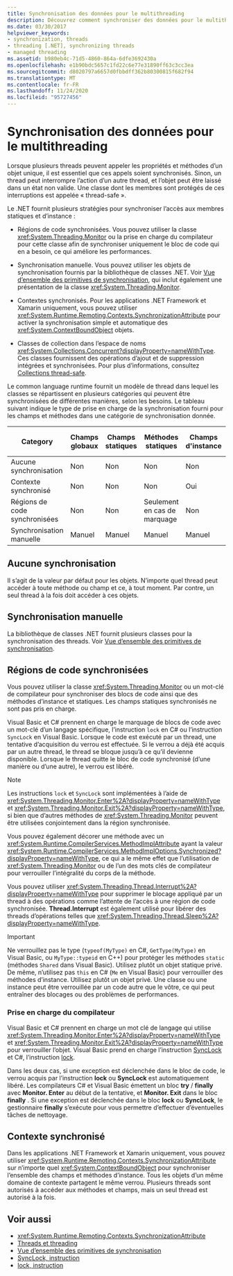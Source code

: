 ```yaml
---
title: Synchronisation des données pour le multithreading
description: Découvrez comment synchroniser des données pour le multithreading dans .NET. Choisissez des stratégies telles que les régions de code synchronisées, la synchronisation manuelle ou les contextes synchronisés.
ms.date: 03/30/2017
helpviewer_keywords:
- synchronization, threads
- threading [.NET], synchronizing threads
- managed threading
ms.assetid: b980eb4c-71d5-4860-864a-6dfe3692430a
ms.openlocfilehash: e1b90bdc5657c1fd22c6e77e31890ff63c3cc3ea
ms.sourcegitcommit: d8020797a6657d0fbbdff362b80300815f682f94
ms.translationtype: MT
ms.contentlocale: fr-FR
ms.lasthandoff: 11/24/2020
ms.locfileid: "95727456"
---
```

# <a name="synchronizing-data-for-multithreading"></a>Synchronisation des données pour le multithreading

Lorsque plusieurs threads peuvent appeler les propriétés et méthodes d’un objet unique, il est essentiel que ces appels soient synchronisés. Sinon, un thread peut interrompre l’action d’un autre thread, et l’objet peut être laissé dans un état non valide. Une classe dont les membres sont protégés de ces interruptions est appelée « thread-safe ».  
  
Le .NET fournit plusieurs stratégies pour synchroniser l’accès aux membres statiques et d’instance :  
  
- Régions de code synchronisées. Vous pouvez utiliser la classe <xref:System.Threading.Monitor> ou la prise en charge du compilateur pour cette classe afin de synchroniser uniquement le bloc de code qui en a besoin, ce qui améliore les performances.  
  
- Synchronisation manuelle. Vous pouvez utiliser les objets de synchronisation fournis par la bibliothèque de classes .NET. Voir [Vue d’ensemble des primitives de synchronisation](overview-of-synchronization-primitives.md), qui inclut également une présentation de la classe <xref:System.Threading.Monitor>.  
  
- Contextes synchronisés. Pour les applications .NET Framework et Xamarin uniquement, vous pouvez utiliser <xref:System.Runtime.Remoting.Contexts.SynchronizationAttribute> pour activer la synchronisation simple et automatique des <xref:System.ContextBoundObject> objets.  
  
- Classes de collection dans l’espace de noms <xref:System.Collections.Concurrent?displayProperty=nameWithType>. Ces classes fournissent des opérations d’ajout et de suppression intégrées et synchronisées. Pour plus d’informations, consultez [Collections thread-safe](../collections/thread-safe/index.md).  
  
 Le common language runtime fournit un modèle de thread dans lequel les classes se répartissent en plusieurs catégories qui peuvent être synchronisées de différentes manières, selon les besoins. Le tableau suivant indique le type de prise en charge de la synchronisation fourni pour les champs et méthodes dans une catégorie de synchronisation donnée.  
  
|Category|Champs globaux|Champs statiques|Méthodes statiques|Champs d'instance|Méthodes d’instance|Blocs de code spécifiques|  
|--------------|-------------------|-------------------|--------------------|---------------------|----------------------|--------------------------|  
|Aucune synchronisation|Non|Non|Non|Non|Non|Non|  
|Contexte synchronisé|Non|Non|Non|Oui|Oui|Non|  
|Régions de code synchronisées|Non|Non|Seulement en cas de marquage|Non|Seulement en cas de marquage|Seulement en cas de marquage|  
|Synchronisation manuelle|Manuel|Manuel|Manuel|Manuel|Manuel|Manuel|  
  
## <a name="no-synchronization"></a>Aucune synchronisation  

 Il s’agit de la valeur par défaut pour les objets. N’importe quel thread peut accéder à toute méthode ou champ et ce, à tout moment. Par contre, un seul thread à la fois doit accéder à ces objets.  
  
## <a name="manual-synchronization"></a>Synchronisation manuelle  

 La bibliothèque de classes .NET fournit plusieurs classes pour la synchronisation des threads. Voir [Vue d’ensemble des primitives de synchronisation](overview-of-synchronization-primitives.md).  
  
## <a name="synchronized-code-regions"></a>Régions de code synchronisées  

 Vous pouvez utiliser la classe <xref:System.Threading.Monitor> ou un mot-clé de compilateur pour synchroniser des blocs de code ainsi que des méthodes d’instance et statiques. Les champs statiques synchronisés ne sont pas pris en charge.  
  
 Visual Basic et C# prennent en charge le marquage de blocs de code avec un mot-clé d’un langage spécifique, l’instruction `lock` en C# ou l’instruction `SyncLock` en Visual Basic. Lorsque le code est exécuté par un thread, une tentative d’acquisition du verrou est effectuée. Si le verrou a déjà été acquis par un autre thread, le thread se bloque jusqu’à ce qu’il devienne disponible. Lorsque le thread quitte le bloc de code synchronisé (d’une manière ou d’une autre), le verrou est libéré.  
  
> [!NOTE]
> Les instructions `lock` et `SyncLock` sont implémentées à l’aide de <xref:System.Threading.Monitor.Enter%2A?displayProperty=nameWithType> et <xref:System.Threading.Monitor.Exit%2A?displayProperty=nameWithType>, si bien que d’autres méthodes de <xref:System.Threading.Monitor> peuvent être utilisées conjointement dans la région synchronisée.  
  
 Vous pouvez également décorer une méthode avec un <xref:System.Runtime.CompilerServices.MethodImplAttribute> ayant la valeur <xref:System.Runtime.CompilerServices.MethodImplOptions.Synchronized?displayProperty=nameWithType>, ce qui a le même effet que l’utilisation de <xref:System.Threading.Monitor> ou de l’un des mots clés de compilateur pour verrouiller l’intégralité du corps de la méthode.  
  
 Vous pouvez utiliser <xref:System.Threading.Thread.Interrupt%2A?displayProperty=nameWithType> pour supprimer le blocage appliqué par un thread à des opérations comme l’attente de l’accès à une région de code synchronisée. **Thread.Interrupt** est également utilisé pour libérer des threads d’opérations telles que <xref:System.Threading.Thread.Sleep%2A?displayProperty=nameWithType>.  
  
> [!IMPORTANT]
> Ne verrouillez pas le type (`typeof(MyType)` en C#, `GetType(MyType)` en Visual Basic, ou `MyType::typeid` en C++) pour protéger les méthodes `static` (méthodes `Shared` dans Visual Basic). Utilisez plutôt un objet statique privé. De même, n’utilisez pas `this` en C# (`Me` en Visual Basic) pour verrouiller des méthodes d’instance. Utilisez plutôt un objet privé. Une classe ou une instance peut être verrouillée par un code autre que le vôtre, ce qui peut entraîner des blocages ou des problèmes de performances.  
  
### <a name="compiler-support"></a>Prise en charge du compilateur  

 Visual Basic et C# prennent en charge un mot clé de langage qui utilise <xref:System.Threading.Monitor.Enter%2A?displayProperty=nameWithType> et <xref:System.Threading.Monitor.Exit%2A?displayProperty=nameWithType> pour verrouiller l’objet. Visual Basic prend en charge l’instruction [SyncLock](../../visual-basic/language-reference/statements/synclock-statement.md) et C#, l’instruction [lock](../../csharp/language-reference/keywords/lock-statement.md).  
  
 Dans les deux cas, si une exception est déclenchée dans le bloc de code, le verrou acquis par l’instruction **lock** ou **SyncLock** est automatiquement libéré. Les compilateurs C# et Visual Basic émettent un bloc **try** / **finally** avec **Monitor. Enter** au début de la tentative, et **Monitor. Exit** dans le bloc **finally** . Si une exception est déclenchée dans le bloc **lock** ou **SyncLock**, le gestionnaire **finally** s’exécute pour vous permettre d’effectuer d’éventuelles tâches de nettoyage.  
  
## <a name="synchronized-context"></a>Contexte synchronisé  

Dans les applications .NET Framework et Xamarin uniquement, vous pouvez utiliser <xref:System.Runtime.Remoting.Contexts.SynchronizationAttribute> sur n’importe quel <xref:System.ContextBoundObject> pour synchroniser l’ensemble des champs et méthodes d’instance. Tous les objets d’un même domaine de contexte partagent le même verrou. Plusieurs threads sont autorisés à accéder aux méthodes et champs, mais un seul thread est autorisé à la fois.  
  
## <a name="see-also"></a>Voir aussi

- <xref:System.Runtime.Remoting.Contexts.SynchronizationAttribute>
- [Threads et threading](threads-and-threading.md)
- [Vue d’ensemble des primitives de synchronisation](overview-of-synchronization-primitives.md)
- [SyncLock, instruction](../../visual-basic/language-reference/statements/synclock-statement.md)
- [lock, instruction](../../csharp/language-reference/keywords/lock-statement.md)
